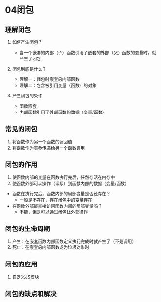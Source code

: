 # 04闭包

## 理解闭包

1. 如何产生闭包？
   * 当一个嵌套的内部（子）函数引用了嵌套的外部（父）函数的变量时，就产生了闭包

2. 闭包到底是什么？
   * 理解一：闭包时嵌套的内部函数
   * 理解二：包含被引用变量（函数）的对象

3. 产生闭包的条件
   * 函数嵌套
   * 内部函数引用了外部函数的数据（变量/函数）

## 常见的闭包

1. 将函数作为另一个函数的返回值
2. 将函数作为实参传递给另一个函数调用

## 闭包的作用

1. 使函数内部的变量在函数执行完后，任然存活在内存中
2. 使函数外部可以操作（读写）到函数内部的数据（变量/函数）

* 函数在执行完后，函数内部的局部变量是否还存在？
  * 一般是不存在，存在闭包中的变量存在
* 在函数外部能直接访问函数内部的局部变量吗？
  * 不能，但是可以通过闭包让外部操作

## 闭包的生命周期

1. 产生：在嵌套函数内部函数定义执行完成时就产生了（不是调用）
2. 死亡：在嵌套的内部函数成为垃圾对象时

## 闭包的应用

1. 自定义JS模块

## 闭包的缺点和解决



